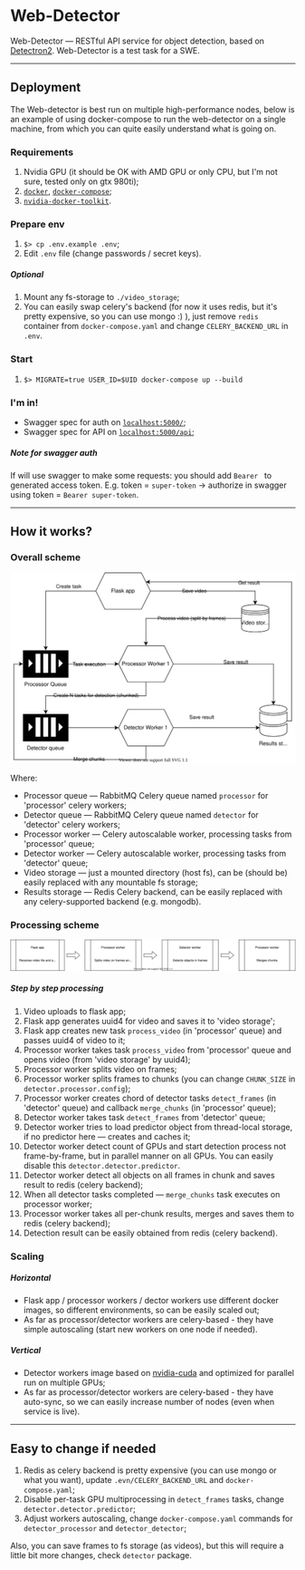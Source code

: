 # Web-Detector

Web-Detector — RESTful API service for object detection, based on [Detectron2](https://github.com/facebookresearch/detectron2). Web-Detector is a test task for a SWE.

-----

## Deployment

The Web-detector is best run on multiple high-performance nodes, below is an example of using docker-compose to run the web-detector on a single machine, from which you can quite easily understand what is going on.

### Requirements

1. Nvidia GPU (it should be OK with AMD GPU or only CPU, but I'm not sure, tested only on gtx 980ti);
1. [`docker`](https://www.docker.com/), [`docker-compose`](https://github.com/docker/compose);
2. [`nvidia-docker-toolkit`](https://github.com/NVIDIA/nvidia-docker).

### Prepare env

1. `$> cp .env.example .env`;
2. Edit `.env` file (change passwords / secret keys).

##### Optional

1. Mount any fs-storage to `./video_storage`;
2. You can easily swap celery's backend (for now it uses redis, but it's pretty expensive, so you can use mongo :) ), just remove `redis` container from `docker-compose.yaml` and change `CELERY_BACKEND_URL` in `.env`.

### Start

1. `$> MIGRATE=true USER_ID=$UID docker-compose up --build`

### I'm in!
- Swagger spec for auth on [`localhost:5000/`](http://localhost:5000/);
- Swagger spec for API on [`localhost:5000/api`](http://localhost:5000/api);

##### Note for swagger auth
If will use swagger to make some requests: you should add `Bearer ` to generated access token. E.g. token = `super-token` -> authorize in swagger using token = `Bearer super-token`.

-----

## How it works?

### Overall scheme

![Components scheme](https://github.com/dmkulazhenko/web-detector/blob/media/components.svg?raw=true)

Where:
- Processor queue — RabbitMQ Celery queue named `processor` for 'processor' celery workers;
- Detector queue — RabbitMQ Celery queue named `detector` for 'detector' celery workers;
- Processor worker — Celery autoscalable worker, processing tasks from 'processor' queue;
- Detector worker — Celery autoscalable worker, processing tasks from 'detector' queue;
- Video storage — just a mounted directory (host fs), can be (should be) easily replaced with any mountable fs storage;
- Results storage — Redis Celery backend, can be easily replaced with any celery-supported backend (e.g. mongodb).

### Processing scheme

![Processing scheme](https://github.com/dmkulazhenko/web-detector/blob/media/processing.svg?raw=true)

##### Step by step processing
1. Video uploads to flask app;
2. Flask app generates uuid4 for video and saves it to 'video storage';
3. Flask app creates new task `process_video` (in 'processor' queue) and passes uuid4 of video to it;
4. Processor worker takes task `process_video` from 'processor' queue and opens video (from 'video storage' by uuid4);
5. Processor worker splits video on frames;
6. Processor worker splits frames to chunks (you can change `CHUNK_SIZE` in `detector.processor.config`);
7. Processor worker creates chord of detector tasks `detect_frames` (in 'detector' queue) and callback `merge_chunks` (in 'processor' queue);
8. Detector worker takes task `detect_frames` from 'detector' queue;
9. Detector worker tries to load predictor object from thread-local storage, if no predictor here — creates and caches it;
10. Detector worker detect count of GPUs and start detection process not frame-by-frame, but in parallel manner on all GPUs. You can easily disable this `detector.detector.predictor`.
11. Detector worker detect all objects on all frames in chunk and saves result to redis (celery backend);
12. When all detector tasks completed — `merge_chunks` task executes on processor worker;
13. Processor worker takes all per-chunk results, merges and saves them to redis (celery backend);
14. Detection result can be easily obtained from redis (celery backend).

### Scaling
##### Horizontal
- Flask app / processor workers / dector workers use different docker images, so different environments, so can be easily scaled out;
- As far as processor/detector workers are celery-based - they have simple autoscaling (start new workers on one node if needed).

##### Vertical
- Detector workers image based on [nvidia-cuda](https://hub.docker.com/r/nvidia/cuda) and optimized for parallel run on multiple GPUs;
- As far as processor/detector workers are celery-based - they have auto-sync, so we can easily increase number of nodes (even when service is live).

-----

## Easy to change if needed
1. Redis as celery backend is pretty expensive (you can use mongo or what you want), update `.evn/CELERY_BACKEND_URL` and `docker-compose.yaml`;
2. Disable per-task GPU multiprocessing in `detect_frames` tasks, change `detector.detector.predictor`;
3. Adjust workers autoscaling, change `docker-compose.yaml` commands for `detector_processor` and `detector_detector`;

Also, you can save frames to fs storage (as videos), but this will require a little bit more changes, check `detector` package.
